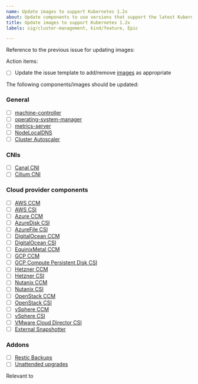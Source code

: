 ```yaml
---
name: Update images to support Kubernetes 1.2x
about: Update components to use versions that support the latest Kubernetes release
title: Update images to support Kubernetes 1.2x
labels: sig/cluster-management, kind/feature, Epic

---
```


<!--
This issue template is supposed to be used a starting point and is mostly like
NOT up-to-date!

You should first check images.go file and update the list below as appropriate.
https://github.com/kubermatic/kubeone/blob/main/pkg/templates/images/images.go

Sometimes the image tags does not match any official GitHub Release name.
In these cases `crane ls <url of the image>` can be used to check if a new version
of an image exists. Nonetheless, changelog still needs to be checked if the new version
introduces any breaking changes
-->

<!-- Search query: https://github.com/kubermatic/kubeone/issues?q=is%3Aissue+Update+images+to+support+Kubernetes+is%3Aclosed -->
Reference to the previous issue for updating images: <!-- (issue reference) -->

Action items:

- [ ] Update the issue template to add/remove [images](https://github.com/kubermatic/kubeone/blob/main/pkg/templates/images/images.go) as appropriate <!-- (PR reference|already the latest) -->

The following components/images should be updated:

### General

- [ ] [machine-controller](https://github.com/kubermatic/machine-controller) <!-- (PR reference|already the latest) -->
- [ ] [operating-system-manager](https://github.com/kubermatic/operating-system-manager)
- [ ] [metrics-server](https://github.com/kubernetes-sigs/metrics-server) <!-- (PR reference|already the latest) -->
- [ ] [NodeLocalDNS](https://github.com/kubernetes/kubernetes/blob/master/cluster/addons/dns/nodelocaldns/nodelocaldns.yaml) <!-- (PR reference|already the latest) -->
- [ ] [Cluster Autoscaler](https://github.com/kubernetes/autoscaler) <!-- (PR reference|already the latest) -->

### CNIs

- [ ] [Canal CNI](https://github.com/projectcalico/calico) <!-- (PR reference|already the latest) -->
- [ ] [Cilium CNI](https://github.com/cilium/cilium) <!-- (PR reference|already the latest) -->

### Cloud provider components

- [ ] [AWS CCM](https://github.com/kubernetes/cloud-provider-aws) <!-- (PR reference|already the latest) -->
- [ ] [AWS CSI](https://github.com/kubernetes-sigs/aws-ebs-csi-driver) <!-- (PR reference|already the latest) -->
- [ ] [Azure CCM](https://github.com/kubernetes-sigs/cloud-provider-azure) <!-- (PR reference|already the latest) -->
- [ ] [AzureDisk CSI](https://github.com/kubernetes-sigs/azuredisk-csi-driver) <!-- (PR reference|already the latest) -->
- [ ] [AzureFile CSI](https://github.com/kubernetes-sigs/azurefile-csi-driver) <!-- (PR reference|already the latest) -->
- [ ] [DigitalOcean CCM](https://github.com/digitalocean/digitalocean-cloud-controller-manager) <!-- (PR reference|already the latest) -->
- [ ] [DigitalOcean CSI](https://github.com/digitalocean/csi-digitalocean) <!-- (PR reference|already the latest) -->
- [ ] [EquinixMetal CCM](https://github.com/equinix/cloud-provider-equinix-metal) <!-- (PR reference|already the latest) -->
- [ ] [GCP CCM](https://github.com/kubernetes/cloud-provider-gcp)  <!-- (PR reference|already the latest) -->
- [ ] [GCP Compute Persistent Disk CSI](https://github.com/kubernetes-sigs/gcp-compute-persistent-disk-csi-driver) <!-- (PR reference|already the latest) -->
- [ ] [Hetzner CCM](https://github.com/hetznercloud/hcloud-cloud-controller-manager) <!-- (PR reference|already the latest) -->
- [ ] [Hetzner CSI](https://github.com/hetznercloud/csi-driver) <!-- (PR reference|already the latest) -->
- [ ] [Nutanix CCM](https://github.com/nutanix/helm) <!-- (PR reference|already the latest) -->
- [ ] [Nutanix CSI](https://github.com/nutanix/helm) <!-- (PR reference|already the latest) --> <!-- We intentionally use Helm charts repo, because the nutanix-csi repo is not up-to-date -->
- [ ] [OpenStack CCM](https://github.com/kubernetes/cloud-provider-openstack) <!-- (PR reference|already the latest) -->
- [ ] [OpenStack CSI](https://github.com/kubernetes/cloud-provider-openstack) <!-- (PR reference|already the latest) -->
- [ ] [vSphere CCM](https://github.com/kubernetes/cloud-provider-vsphere) <!-- (PR reference|already the latest) -->
- [ ] [vSphere CSI](https://github.com/kubernetes-sigs/vsphere-csi-driver) <!-- (PR reference|already the latest) -->
- [ ] [VMware Cloud Director CSI](https://github.com/vmware/cloud-director-named-disk-csi-driver) <!-- (PR reference|already the latest) -->
- [ ] [External Snapshotter](https://github.com/kubernetes-csi/external-snapshotter) <!-- (PR reference|already the latest) -->

### Addons

- [ ] [Restic Backups](https://github.com/kubermatic/kubeone/tree/main/addons/backups-restic) <!-- (PR reference|already the latest) -->
- [ ] [Unattended upgrades](https://github.com/kubermatic/kubeone/tree/main/addons/unattended-upgrades) <!-- (PR reference|already the latest) -->

Relevant to <!-- epic number -->
